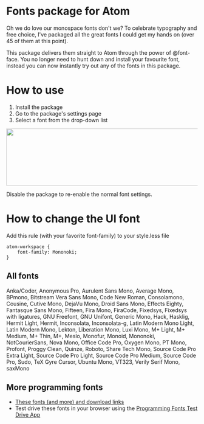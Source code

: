 # Fonts package for Atom

Oh we do love our monospace fonts don't we? To celebrate typography and free choice, I've packaged all the great fonts I could get my hands on (over 45 of them at this point).

This package delivers them straight to Atom through the power of @font-face. You no longer need to hunt down and install your favourite font, instead you can now instantly try out any of the fonts in this package.

# How to use

1. Install the package
2. Go to the package's settings page
3. Select a font from the drop-down list

<img src="https://raw.githubusercontent.com/braver/fonts/master/howto.jpg" height="150" width="780">

Disable the package to re-enable the normal font settings.

# How to change the UI font

Add this rule (with your favorite font-family) to your style.less file

```
atom-workspace {
    font-family: Mononoki;
}
```

## All fonts
Anka/Coder, Anonymous Pro, Aurulent Sans Mono, Average Mono, BPmono, Bitstream Vera Sans Mono, Code New Roman, Consolamono, Cousine, Cutive Mono, DejaVu Mono, Droid Sans Mono, Effects Eighty, Fantasque Sans Mono, Fifteen, Fira Mono, FiraCode, Fixedsys, Fixedsys with ligatures, GNU Freefont, GNU Unifont, Generic Mono, Hack, Hasklig, Hermit Light, Hermit, Inconsolata, Inconsolata-g, Latin Modern Mono Light, Latin Modern Mono, Lekton, Liberation Mono, Luxi Mono, M+ Light, M+ Medium, M+ Thin, M+, Meslo, Monofur, Monoid, Mononoki, NotCourierSans, Nova Mono, Office Code Pro, Oxygen Mono, PT Mono, Profont, Proggy Clean, Quinze, Roboto, Share Tech Mono, Source Code Pro Extra Light, Source Code Pro Light, Source Code Pro Medium, Source Code Pro, Sudo, TeX Gyre Cursor, Ubuntu Mono, VT323, Verily Serif Mono, saxMono

## More programming fonts

* [These fonts (and more) and download links](http://programmingfonts.org/list)
* Test drive these fonts in your browser using the [Programming Fonts Test Drive App](http://app.programmingfonts.org)
